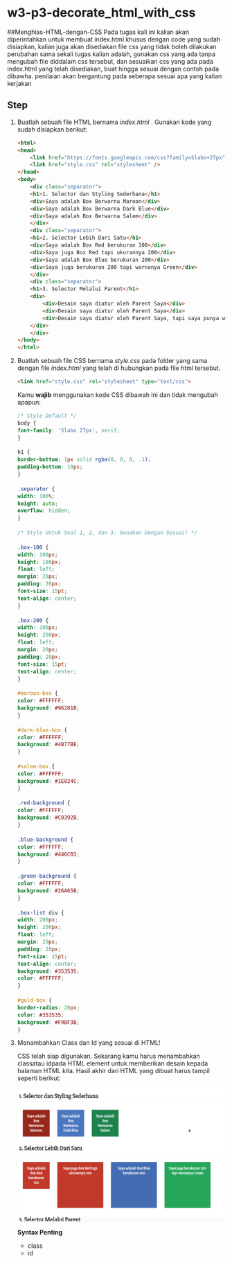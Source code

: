 # w3-p3-decorate_html_with_css
##Menghias-HTML-dengan-CSS
Pada tugas kali ini kalian akan diperintahkan untuk membuat index.html khusus dengan code yang sudah disiapkan, kalian juga akan disediakan file css yang tidak boleh dilakukan perubahan sama sekali
tugas kalian adalah, gunakan css yang ada tanpa mengubah file diddalam css tersebut, dan sesuaikan css yang ada pada index.html yang telah disediakan, buat hingga sesuai dengan contoh pada dibawha.
penilaian akan bergantung pada seberapa sesuai apa yang kalian kerjakan

## Step

1. Buatlah sebuah file HTML bernama _index.html_ . Gunakan kode yang sudah disiapkan berikut:

    ``` HTML
    <html>
    <head>
        <link href="https://fonts.googleapis.com/css?family=Slabo+27px" rel="stylesheet">
        <link href="style.css" rel="stylesheet" />
    </head>
    <body>
        <div class="separator">
        <h1>1. Selector dan Styling Sederhana</h1>
        <div>Saya adalah Box Berwarna Maroon</div>
        <div>Saya adalah Box Berwarna Dark Blue</div>
        <div>Saya adalah Box Berwarna Salem</div>
        </div>
        <div class="separator">
        <h1>2. Selector Lebih Dari Satu</h1>
        <div>Saya adalah Box Red berukuran 100</div>
        <div>Saya juga Box Red tapi ukurannya 200</div>
        <div>Saya adalah Box Blue berukuran 200</div>
        <div>Saya juga berukuran 200 tapi warnanya Green</div>
        </div>
        <div class="separator">
        <h1>3. Selector Melalui Parent</h1>
        <div>
            <div>Desain saya diatur oleh Parent Saya</div>
            <div>Desain saya diatur oleh Parent Saya</div>
            <div>Desain saya diatur oleh Parent Saya, tapi saya punya warna khusus, yaitu Gold!</div>
        </div>
        </div>
    </body>
    </html>
    ```

2. Buatlah sebuah file CSS bernama _style.css_ pada folder yang sama dengan file _index.html_ yang telah di hubungkan pada file html tersebut.

    ```HTML
    <link href="style.css" rel="stylesheet" type="text/css">
    ```

    Kamu **wajib** menggunakan kode CSS dibawah ini dan tidak mengubah apapun:

    ```CSS
    /* Style Default */
    body {
    font-family: 'Slabo 27px', serif;
    }

    h1 {
    border-bottom: 1px solid rgba(0, 0, 0, .1);
    padding-bottom: 10px;
    }

    .separator {
    width: 100%;
    height: auto;
    overflow: hidden;
    }

    /* Style Untuk Soal 1, 2, dan 3. Gunakan Dengan Sesuai! */

    .box-100 {
    width: 100px;
    height: 100px;
    float: left;
    margin: 20px;
    padding: 20px;
    font-size: 15pt;
    text-align: center;
    }

    .box-200 {
    width: 200px;
    height: 200px;
    float: left;
    margin: 20px;
    padding: 20px;
    font-size: 15pt;
    text-align: center;
    }

    #maroon-box {
    color: #FFFFFF;
    background: #96281B;
    }

    #dark-blue-box {
    color: #FFFFFF;
    background: #4B77BE;
    }

    #salem-box {
    color: #FFFFFF;
    background: #1E824C;
    }

    .red-background {
    color: #FFFFFF;
    background: #C0392B;
    }

    .blue-background {
    color: #FFFFFF;
    background: #446CB3;
    }

    .green-background {
    color: #FFFFFF;
    background: #26A65B;
    }

    .box-list div {
    width: 200px;
    height: 200px;
    float: left;
    margin: 20px;
    padding: 20px;
    font-size: 15pt;
    text-align: center;
    background: #353535;
    color: #FFFFFF;
    }

    #gold-box {
    border-radius: 20px;
    color: #353535;
    background: #F9BF3B;
    }
    ```

3. Menambahkan Class dan Id yang sesuai di HTML!

    CSS telah siap digunakan. Sekarang kamu harus menambahkan classatau idpada HTML element untuk memberikan desain kepada halaman HTML kita. Hasil akhir dari HTML yang dibuat harus tampil seperti berikut:

    ![Contoh Hasil Akhir CSS Styling](./contoh-css-styling.gif "Contoh Hasil Akhir CSS Styling")

    **Syntax Penting**

    - class
    - id
